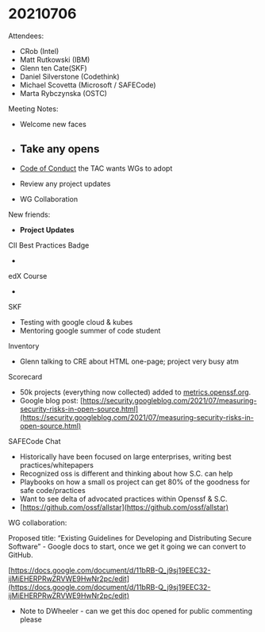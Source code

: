 # 20210706

Attendees:

- CRob (Intel)
- Matt Rutkowski (IBM)
- Glenn ten Cate(SKF)
- Daniel Silverstone (Codethink)
- Michael Scovetta (Microsoft / SAFECode)
- Marta Rybczynska (OSTC)

Meeting Notes:

- Welcome new faces

- ## Take any opens

- [Code of Conduct](https://github.com/ossf/wg-best-practices-os-developers/blob/main/code-of-conduct.md) the TAC wants WGs to adopt
- Review any project updates
- WG Collaboration

New friends:

- **Project Updates**

CII Best Practices Badge

-

edX Course

-

SKF

- Testing with google cloud & kubes
- Mentoring google summer of code student

Inventory

- Glenn talking to CRE about HTML one-page; project very busy atm

Scorecard

- 50k projects (everything now collected) added to [metrics.openssf.org](https://metrics.openssf.org).
- Google blog post: [https://security.googleblog.com/2021/07/measuring-security-risks-in-open-source.html](https://security.googleblog.com/2021/07/measuring-security-risks-in-open-source.html)

SAFECode Chat

- Historically have been focused on large enterprises, writing best practices/whitepapers
- Recognized oss is different and thinking about how S.C. can help
- Playbooks on how a small os project can get 80% of the goodness for safe code/practices
- Want to see delta of advocated practices within Openssf & S.C.
- [https://github.com/ossf/allstar](https://github.com/ossf/allstar)

WG collaboration:

Proposed title: “Existing Guidelines for Developing and Distributing Secure Software” - Google docs to start, once we get it going we can convert to GitHub.

[https://docs.google.com/document/d/11bRB-Q_j9sj19EEC32-ijMiEHERPRwZRVWE9HwNr2pc/edit](https://docs.google.com/document/d/11bRB-Q_j9sj19EEC32-ijMiEHERPRwZRVWE9HwNr2pc/edit)

- Note to DWheeler - can we get this doc opened for public commenting please
